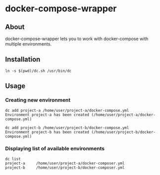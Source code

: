 # docker-compose-wrapper

## About

docker-compose-wrapper lets you to work with docker-compose with multiple environments.

## Installation

```ln -s $(pwd)/dc.sh /usr/bin/dc```

## Usage

### Creating new environment

```
dc add project-a /home/user/project-a/docker-compose.yml
Environment project-a has been created (/home/user/project-a/docker-compose.yml)
```

```
dc add project-b /home/user/project-b/docker-compose.yml
Environment project-b has been created (/home/user/project-b/docker-compose.yml)
```

### Displaying list of available environments

```
dc list
project-a     /home/user/project-a/docker-composer.yml
project-b     /home/user/project-b/docker-composer.yml
```
